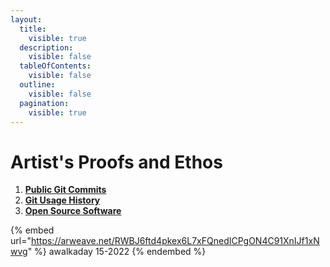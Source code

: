 ```yaml
---
layout:
  title:
    visible: true
  description:
    visible: false
  tableOfContents:
    visible: false
  outline:
    visible: false
  pagination:
    visible: true
---
```


# Artist's Proofs and Ethos

1. [**Public Git Commits**](public-git-commits.md)&#x20;
2. [**Git Usage History**](git-usage-history.md)&#x20;
3. [**Open Source Software**](open-source-software.md)&#x20;



{% embed url="https://arweave.net/RWBJ6ftd4pkex6L7xFQnedICPgON4C91XnIJf1xNwvg" %}
awalkaday 15-2022
{% endembed %}


